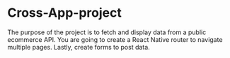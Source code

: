 # Cross-App-project
The purpose of the project is to fetch and display data from a public ecommerce API. You are going to  create a React Native router to navigate multiple pages. Lastly, create forms to post data.
